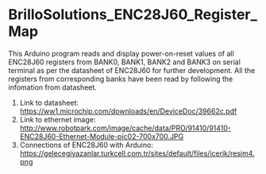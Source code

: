# BrilloSolutions_ENC28J60_Register_Map
This Arduino program reads and display power-on-reset values of all ENC28J60 registers from BANK0, BANK1, BANK2 and BANK3 on serial terminal as per the datasheet of ENC28J60 for further development.
All the registers from corresponding banks have been read by following the infomation from datasheet.

1. Link to datasheet: https://ww1.microchip.com/downloads/en/DeviceDoc/39662c.pdf
2. Link to ethernet image: http://www.robotpark.com/image/cache/data/PRO/91410/91410-ENC28J60-Ethernet-Module-pic02-700x700.JPG
3. Connections of ENC28J60 with Arduino: https://gelecegiyazanlar.turkcell.com.tr/sites/default/files/icerik/resim4.png
